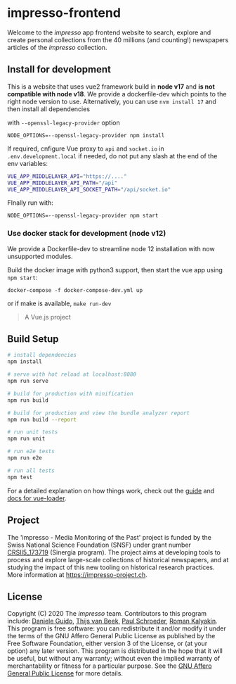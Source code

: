 # impresso-frontend

Welcome to the _impresso_ app frontend website to search, explore and create personal collections from the 40 millions (and counting!) newspapers articles of the _impresso_ collection.

## Install for development

This is a website that uses vue2 framework build in **node v17** and **is not compatible with node v18**. We provide a dockerfile-dev which points to the right node version to use. Alternatively, you can use `nvm install 17` and then install all dependencies 

with `--openssl-legacy-provider` option

```
NODE_OPTIONS=--openssl-legacy-provider npm install
```

If required, cnfigure Vue proxy to `api` and `socket.io` in `.env.development.local` if needed, do not put any slash at the end of the env variables:

```sh
VUE_APP_MIDDLELAYER_API="https://...."
VUE_APP_MIDDLELAYER_API_PATH="/api"
VUE_APP_MIDDLELAYER_API_SOCKET_PATH="/api/socket.io"
```

FInally run with:


```
NODE_OPTIONS=--openssl-legacy-provider npm start
```


### Use docker stack for development (node v12)

We provide a Dockerfile-dev to streamline node 12 installation with now unsupported modules.

Build the docker image with python3 support, then start the vue app using `npm start`:

```
docker-compose -f docker-compose-dev.yml up
```

or if make is available, `make run-dev`

> A Vue.js project

## Build Setup

```bash
# install dependencies
npm install

# serve with hot reload at localhost:8080
npm run serve

# build for production with minification
npm run build

# build for production and view the bundle analyzer report
npm run build --report

# run unit tests
npm run unit

# run e2e tests
npm run e2e

# run all tests
npm test
```

For a detailed explanation on how things work, check out the [guide](http://vuejs-templates.github.io/webpack/) and [docs for vue-loader](http://vuejs.github.io/vue-loader).

## Project

The 'impresso - Media Monitoring of the Past' project is funded by the Swiss National Science Foundation (SNSF) under grant number [CRSII5_173719](http://p3.snf.ch/project-173719) (Sinergia program). The project aims at developing tools to process and explore large-scale collections of historical newspapers, and at studying the impact of this new tooling on historical research practices. More information at https://impresso-project.ch.

## License

Copyright (C) 2020 The _impresso_ team. Contributors to this program include: [Daniele Guido](https://github.com/danieleguido), [Thijs van Beek](https://github.com/tvanbeek), [Paul Schroeder](https://github.com/PaulSchroeder), [Roman Kalyakin](https://github.com/theorm).
This program is free software: you can redistribute it and/or modify it under the terms of the GNU Affero General Public License as published by the Free Software Foundation, either version 3 of the License, or (at your option) any later version.
This program is distributed in the hope that it will be useful, but without any warranty; without even the implied warranty of merchantability or fitness for a particular purpose. See the [GNU Affero General Public License](https://github.com/impresso/impresso-frontend/blob/master/LICENSE) for more details.
